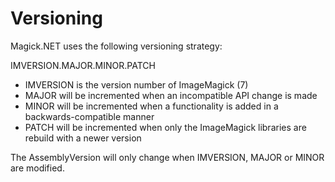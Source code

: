 # Versioning

Magick.NET uses the following versioning strategy:

IMVERSION.MAJOR.MINOR.PATCH

- IMVERSION is the version number of ImageMagick (7)
- MAJOR will be incremented when an incompatible API change is made
- MINOR will be incremented when a functionality is added in a backwards-compatible manner
- PATCH will be incremented when only the ImageMagick libraries are rebuild with a newer version

The AssemblyVersion will only change when IMVERSION, MAJOR or MINOR are modified.